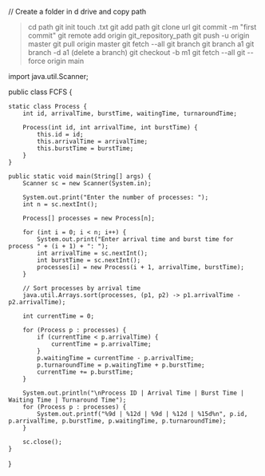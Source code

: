 // Create a folder in d drive and copy path
>cd path
>git init
>touch .txt
>git add path
>git clone url
>git commit -m "first commit"
>git remote add origin git_repository_path
>git push -u origin master
>git pull origin master
>git fetch --all
>git branch
>git branch a1
>git branch -d a1   (delete a branch)
>git checkout -b m1
>git fetch --all
git --force origin main

import java.util.Scanner;

public class FCFS {
    
    static class Process {
        int id, arrivalTime, burstTime, waitingTime, turnaroundTime;
        
        Process(int id, int arrivalTime, int burstTime) {
            this.id = id;
            this.arrivalTime = arrivalTime;
            this.burstTime = burstTime;
        }
    }

    public static void main(String[] args) {
        Scanner sc = new Scanner(System.in);

        System.out.print("Enter the number of processes: ");
        int n = sc.nextInt();
        
        Process[] processes = new Process[n];
        
        for (int i = 0; i < n; i++) {
            System.out.print("Enter arrival time and burst time for process " + (i + 1) + ": ");
            int arrivalTime = sc.nextInt();
            int burstTime = sc.nextInt();
            processes[i] = new Process(i + 1, arrivalTime, burstTime);
        }

        // Sort processes by arrival time
        java.util.Arrays.sort(processes, (p1, p2) -> p1.arrivalTime - p2.arrivalTime);

        int currentTime = 0;
        
        for (Process p : processes) {
            if (currentTime < p.arrivalTime) {
                currentTime = p.arrivalTime;
            }
            p.waitingTime = currentTime - p.arrivalTime;
            p.turnaroundTime = p.waitingTime + p.burstTime;
            currentTime += p.burstTime;
        }

        System.out.println("\nProcess ID | Arrival Time | Burst Time | Waiting Time | Turnaround Time");
        for (Process p : processes) {
            System.out.printf("%9d | %12d | %9d | %12d | %15d%n", p.id, p.arrivalTime, p.burstTime, p.waitingTime, p.turnaroundTime);
        }

        sc.close();
    }
}


